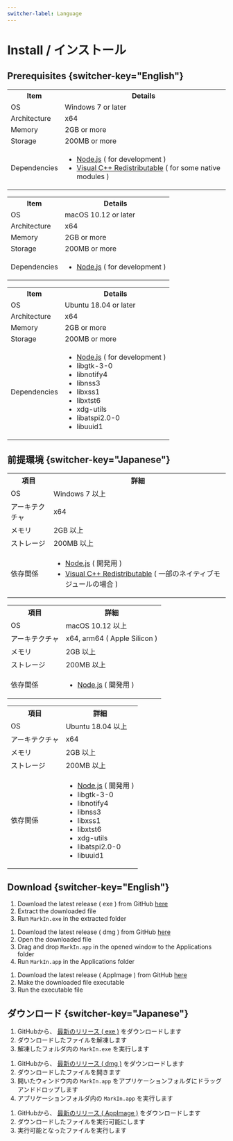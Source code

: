 ```yaml
---
switcher-label: Language
---
```


# Install / インストール

## Prerequisites {switcher-key="English"}

<tabs group="os">
    <tab id="windows-install-en" title="Windows" group-key="windows">
        <table>
            <tr>
                <th>Item</th>
                <th>Details</th>
            </tr>
            <tr>
                <td>OS</td>
                <td>Windows 7 or later</td>
            </tr>
            <tr>
                <td>Architecture</td>
                <td>x64</td>
            </tr>
            <tr>
                <td>Memory</td>
                <td>2GB or more</td>
            </tr>
            <tr>
                <td>Storage</td>
                <td>200MB or more</td>
            </tr>
            <tr>
                <td>Dependencies</td>
                <td>
                    <ul>
                        <li><a href="https://nodejs.org/">Node.js</a> ( for development )</li>
                        <li><a href="https://support.microsoft.com/en-us/help/2977003/the-latest-supported-visual-c-downloads">Visual C++ Redistributable</a> ( for some native modules )</li>
                    </ul>
                </td>
            </tr>
        </table>
    </tab>
    <tab id="mac-install-en" title="macOS" group-key="mac">
        <table>
            <tr>
                <th>Item</th>
                <th>Details</th>
            </tr>
            <tr>
                <td>OS</td>
                <td>macOS 10.12 or later</td>
            </tr>
            <tr>
                <td>Architecture</td>
                <td>x64</td>
            </tr>
            <tr>
                <td>Memory</td>
                <td>2GB or more</td>
            </tr>
            <tr>
                <td>Storage</td>
                <td>200MB or more</td>
            </tr>
            <tr>
                <td>Dependencies</td>
                <td>
                    <ul>
                        <li><a href="https://nodejs.org/">Node.js</a> ( for development )</li>
                    </ul>
                </td>
            </tr>
        </table>
    </tab>
    <tab id="linux-install-en" title="Linux" group-key="linux">
        <table>
            <tr>
                <th>Item</th>
                <th>Details</th>
            </tr>
            <tr>
                <td>OS</td>
                <td>Ubuntu 18.04 or later</td>
            </tr>
            <tr>
                <td>Architecture</td>
                <td>x64</td>
            </tr>
            <tr>
                <td>Memory</td>
                <td>2GB or more</td>
            </tr>
            <tr>
                <td>Storage</td>
                <td>200MB or more</td>
            </tr>
            <tr>
                <td>Dependencies</td>
                <td>
                    <ul>
                        <li><a href="https://nodejs.org/">Node.js</a> ( for development )</li>
                        <li>libgtk-3-0</li>
                        <li>libnotify4</li>
                        <li>libnss3</li>
                        <li>libxss1</li>
                        <li>libxtst6</li>
                        <li>xdg-utils</li>
                        <li>libatspi2.0-0</li>
                        <li>libuuid1</li>
                    </ul>
                </td>
            </tr>
        </table>
    </tab>
</tabs>

## 前提環境 {switcher-key="Japanese"}

<tabs group="os">
    <tab id="windows-install-ja" title="Windows" group-key="windows">
        <table>
            <tr>
                <th>項目</th>
                <th>詳細</th>
            </tr>
            <tr>
                <td>OS</td>
                <td>Windows 7 以上</td>
            </tr>
            <tr>
                <td>アーキテクチャ</td>
                <td>x64</td>
            </tr>
            <tr>
                <td>メモリ</td>
                <td>2GB 以上</td>
            </tr>
            <tr>
                <td>ストレージ</td>
                <td>200MB 以上</td>
            </tr>
            <tr>
                <td>依存関係</td>
                <td>
                    <ul>
                        <li><a href="https://nodejs.org/">Node.js</a> ( 開発用 )</li>
                        <li><a href="https://support.microsoft.com/en-us/help/2977003/the-latest-supported-visual-c-downloads">Visual C++ Redistributable</a> ( 一部のネイティブモジュールの場合 )</li>
                    </ul>
                </td>
            </tr>
        </table>
    </tab>
    <tab id="mac-install-ja" title="macOS" group-key="mac">
        <table>
            <tr>
                <th>項目</th>
                <th>詳細</th>
            </tr>
            <tr>
                <td>OS</td>
                <td>macOS 10.12 以上</td>
            </tr>
            <tr>
                <td>アーキテクチャ</td>
                <td>x64, arm64 ( Apple Silicon )</td>
            </tr>
            <tr>
                <td>メモリ</td>
                <td>2GB 以上</td>
            </tr>
            <tr>
                <td>ストレージ</td>
                <td>200MB 以上</td>
            </tr>
            <tr>
                <td>依存関係</td>
                <td>
                    <ul>
                        <li><a href="https://nodejs.org/">Node.js</a> ( 開発用 )</li>
                    </ul>
                </td>
            </tr>
        </table>
    </tab>
    <tab id="linux-install-ja" title="Linux" group-key="linux">
        <table>
            <tr>
                <th>項目</th>
                <th>詳細</th>
            </tr>
            <tr>
                <td>OS</td>
                <td>Ubuntu 18.04 以上</td>
            </tr>
            <tr>
                <td>アーキテクチャ</td>
                <td>x64</td>
            </tr>
            <tr>
                <td>メモリ</td>
                <td>2GB 以上</td>
            </tr>
            <tr>
                <td>ストレージ</td>
                <td>200MB 以上</td>
            </tr>
            <tr>
                <td>依存関係</td>
                <td>
                    <ul>
                        <li><a href="https://nodejs.org/">Node.js</a> ( 開発用 )</li>
                        <li>libgtk-3-0</li>
                        <li>libnotify4</li>
                        <li>libnss3</li>
                        <li>libxss1</li>
                        <li>libxtst6</li>
                        <li>xdg-utils</li>
                        <li>libatspi2.0-0</li>
                        <li>libuuid1</li>
                    </ul>
                </td>
            </tr>
        </table>
    </tab>
</tabs>

## Download {switcher-key="English"}

<tabs group="os">
    <tab id="windows-download-en" title="Windows" group-key="windows">
        <ol>
            <li>Download the latest release ( exe ) from GitHub <a href="https://github.com/shiki-01/MarkIn/releases/latest">here</a></li>
            <li>Extract the downloaded file</li>
            <li>Run <code>MarkIn.exe</code> in the extracted folder</li>
        </ol>
    </tab>
    <tab id="mac-download-en" title="macOS" group-key="mac">
        <ol>
            <li>Download the latest release ( dmg ) from GitHub <a href="https://github.com/shiki-01/MarkIn/releases/latest">here</a></li>
            <li>Open the downloaded file</li>
            <li>Drag and drop <code>MarkIn.app</code> in the opened window to the Applications folder</li>
            <li>Run <code>MarkIn.app</code> in the Applications folder</li>
        </ol>
    </tab>
    <tab id="linux-download-en" title="Linux" group-key="linux">
        <ol>
            <li>Download the latest release ( AppImage ) from GitHub <a href="https://github.com/shiki-01/MarkIn/releases/latest">here</a></li>
            <li>Make the downloaded file executable</li>
            <li>Run the executable file</li>
        </ol>
    </tab>
</tabs>

## ダウンロード {switcher-key="Japanese"}

<tabs group="os">
    <tab id="windows-download-ja" title="Windows" group-key="windows">
        <ol>
            <li>GitHubから、 <a href="https://github.com/shiki-01/MarkIn/releases/latest">最新のリリース ( exe )</a> をダウンロードします</li>
            <li>ダウンロードしたファイルを解凍します</li>
            <li>解凍したフォルダ内の <code>MarkIn.exe</code> を実行します</li>
        </ol>
    </tab>
    <tab id="mac-download-ja" title="macOS" group-key="mac">
        <ol>
            <li>GitHubから、 <a href="https://github.com/shiki-01/MarkIn/releases/latest">最新のリリース ( dmg )</a> をダウンロードします</li>
            <li>ダウンロードしたファイルを開きます</li>
            <li>開いたウィンドウ内の <code>MarkIn.app</code> をアプリケーションフォルダにドラッグアンドドロップします</li>
            <li>アプリケーションフォルダ内の <code>MarkIn.app</code> を実行します</li>
        </ol>
    </tab>
    <tab id="linux-download-ja" title="Linux" group-key="linux">
        <ol>
            <li>GitHubから、 <a href="https://github.com/shiki-01/MarkIn/releases/latest">最新のリリース ( AppImage )</a> をダウンロードします</li>
            <li>ダウンロードしたファイルを実行可能にします</li>
            <li>実行可能となったファイルを実行します</li>
        </ol>
    </tab>
</tabs>